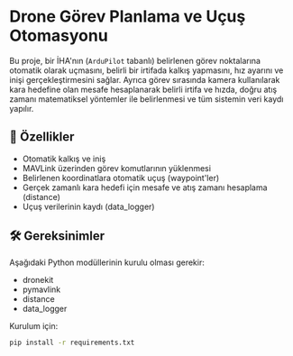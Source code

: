 # Drone Görev Planlama ve Uçuş Otomasyonu

Bu proje, bir İHA'nın (`ArduPilot` tabanlı) belirlenen görev noktalarına otomatik olarak uçmasını, belirli bir irtifada kalkış yapmasını, hız ayarını ve inişi gerçekleştirmesini sağlar. Ayrıca görev sırasında kamera kullanılarak kara hedefine olan mesafe hesaplanarak belirli irtifa ve hızda, doğru atış zamanı matematiksel yöntemler ile belirlenmesi ve tüm sistemin veri kaydı yapılır.

## 🚀 Özellikler

- Otomatik kalkış ve iniş
- MAVLink üzerinden görev komutlarının yüklenmesi
- Belirlenen koordinatlara otomatik uçuş (waypoint'ler)
- Gerçek zamanlı kara hedefi için mesafe ve atış zamanı hesaplama (distance)
- Uçuş verilerinin kaydı (data_logger)

## 🛠 Gereksinimler

Aşağıdaki Python modüllerinin kurulu olması gerekir:

- dronekit
- pymavlink
- distance
- data_logger

Kurulum için:

```bash
pip install -r requirements.txt
